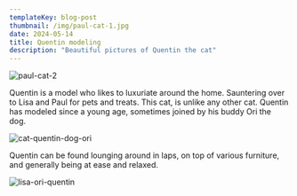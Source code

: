 ```yaml
---
templateKey: blog-post
thumbnail: /img/paul-cat-1.jpg
date: 2024-05-14
title: Quentin modeling
description: "Beautiful pictures of Quentin the cat"
---
```


![paul-cat-2](/img/paul-cat-2.jpg)

Quentin is a model who likes to luxuriate around the home.
Sauntering over to Lisa and Paul for pets and treats.
This cat, is unlike any other cat.
Quentin has modeled since a young age, sometimes joined by his buddy Ori the dog.

![cat-quentin-dog-ori](/img/cat-quentin-dog-ori.jpg)

Quentin can be found lounging around in laps, on top of various furniture, and generally being at ease and relaxed.

![lisa-ori-quentin](/img/lisa-ori-quentin.jpg)